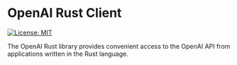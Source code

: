 

# OpenAI Rust Client

[![License: MIT](https://img.shields.io/badge/License-MIT-yellow.svg)](https://opensource.org/licenses/MIT)

The OpenAI Rust library provides convenient access to the OpenAI API from applications written in the Rust language.
